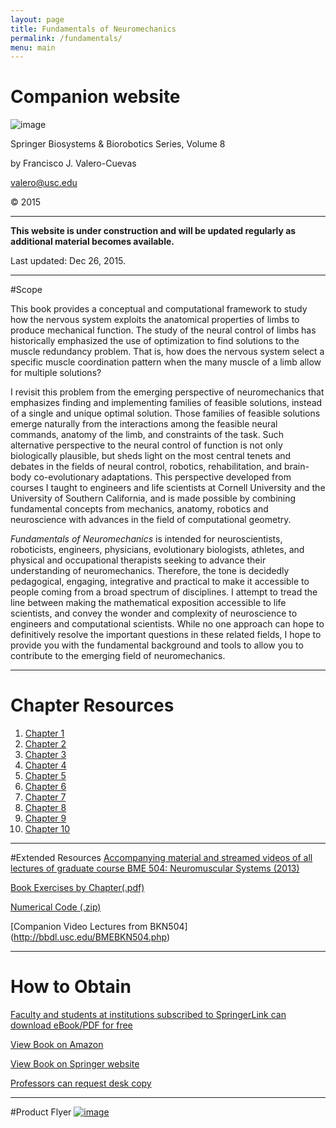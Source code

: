 ```yaml
---
layout: page
title: Fundamentals of Neuromechanics
permalink: /fundamentals/
menu: main
---
```

# Companion website
![image](https://cloud.githubusercontent.com/assets/4623063/12007743/85617314-abc7-11e5-9fbc-324daf52acbe.png)


Springer Biosystems & Biorobotics Series, Volume 8

by Francisco J. Valero-Cuevas

valero@usc.edu

© 2015

__________

**This website is under construction and will be updated regularly as additional material becomes available.**

Last updated: Dec 26, 2015.

________________

#Scope

This book provides a conceptual and computational framework to study how the nervous system exploits the anatomical properties of limbs to produce mechanical function. The study of the neural control of limbs has historically emphasized the use of optimization to find solutions to the muscle redundancy problem. That is, how does the nervous system select a specific muscle coordination pattern when the many muscle of a limb allow for multiple solutions? 

I revisit this problem from the emerging perspective of neuromechanics that emphasizes finding and implementing families of feasible solutions, instead of a single and unique optimal solution. Those families of feasible solutions emerge naturally from the interactions among the feasible neural commands, anatomy of the limb, and constraints of the task. Such alternative perspective to the neural control of function is not only biologically plausible, but sheds light on the most central tenets and debates in the fields of neural control, robotics, rehabilitation, and brain-body co-evolutionary adaptations. This perspective developed from courses I taught to engineers and life scientists at Cornell University and the University of Southern California, and is made possible by combining fundamental concepts from mechanics, anatomy, robotics and neuroscience with advances in the field of computational geometry. 

*Fundamentals of Neuromechanics* is intended for neuroscientists, roboticists, engineers, physicians, evolutionary biologists, athletes, and physical and occupational therapists seeking to advance their understanding of neuromechanics. Therefore, the tone is decidedly pedagogical, engaging, integrative and practical to make it accessible to people coming from a broad spectrum of disciplines. I attempt to tread the line between making the mathematical exposition accessible to life scientists, and convey the wonder and complexity of neuroscience to engineers and computational scientists. While no one approach can hope to definitively resolve the important questions in these related fields, I hope to provide you with the fundamental background and tools to allow you to contribute to the emerging field of neuromechanics. 

________

# Chapter Resources

1. [Chapter 1](http://usc-bbdl.github.io/book_chapters/ch1.html)
2. [Chapter 2](http://usc-bbdl.github.io/book_chapters/ch2.html)
3. [Chapter 3](http://usc-bbdl.github.io/book_chapters/ch3.html)
4. [Chapter 4](http://usc-bbdl.github.io/book_chapters/ch4.html)
5. [Chapter 5](http://usc-bbdl.github.io/book_chapters/ch5.html)
6. [Chapter 6](http://usc-bbdl.github.io/book_chapters/ch6.html)
7. [Chapter 7](http://usc-bbdl.github.io/book_chapters/ch7.html)
8. [Chapter 8](http://usc-bbdl.github.io/book_chapters/ch8.html)
9. [Chapter 9](http://usc-bbdl.github.io/book_chapters/ch9.html)
10. [Chapter 10](http://usc-bbdl.github.io/book_chapters/ch10.html)


_______________________

#Extended Resources
[Accompanying material and streamed videos of all lectures of graduate course BME 504: Neuromuscular Systems (2013)](http://bbdl.usc.edu/BMEBKN504.php)

[Book Exercises by Chapter(.pdf)](https://github.com/usc-bbdl/usc-bbdl.github.io/files/72510/Exercises_V1_0.pdf)

[Numerical Code (.zip)](https://github.com/usc-bbdl/usc-bbdl.github.io/files/72511/Numerical_Code_V1_0.zip)

[Companion Video Lectures from BKN504] (http://bbdl.usc.edu/BMEBKN504.php)

_______________________

# How to Obtain

[Faculty and students at institutions subscribed to SpringerLink can download eBook/PDF for free](http://link.springer.com/content/pdf/10.1007/978-1-4471-6747-1.pdf)

[View Book on Amazon](http://www.amazon.com/Fundamentals-Neuromechanics-Biosystems-Biorobotics-Valero-Cuevas/dp/1447167465/ref=sr_1_1?ie=UTF8&qid=1451158117&sr=8-1&keywords=valero-cuevas)

[View Book on Springer website](http://www.springer.com/us/book/9781447167464)

[Professors can request desk copy](http://www.springer.com/services+for+this+book?SGWID=0-1772415-3261-0-9781447167464)

________________

#Product Flyer
[![image](https://cloud.githubusercontent.com/assets/4623063/12007732/ca36c65c-abc6-11e5-88f2-2c4f559af692.png)](http://www.springer.com/cda/content/document/productFlyer/productFlyer_978-1-4471-6746-4.pdf?SGWID=0-0-1297-177589478-0)
